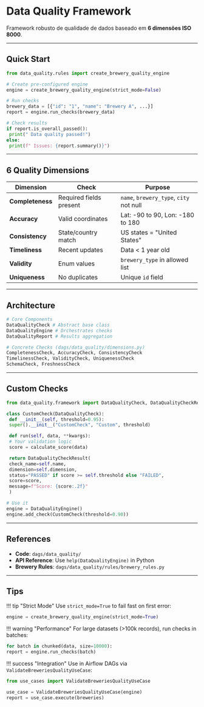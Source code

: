 # Data Quality Framework

Framework robusto de qualidade de dados baseado em **6 dimensões ISO 8000**.

---

## Quick Start

```python
from data_quality.rules import create_brewery_quality_engine

# Create pre-configured engine
engine = create_brewery_quality_engine(strict_mode=False)

# Run checks
brewery_data = [{"id": "1", "name": "Brewery A", ...}]
report = engine.run_checks(brewery_data)

# Check results
if report.is_overall_passed():
 print(" Data quality passed!")
else:
 print(f" Issues: {report.summary()}")
```

---

## 6 Quality Dimensions

| Dimension | Check | Purpose |
|-----------|-------|---------|
| **Completeness** | Required fields present | `name`, `brewery_type`, `city` not null |
| **Accuracy** | Valid coordinates | Lat: -90 to 90, Lon: -180 to 180 |
| **Consistency** | State/country match | US states = "United States" |
| **Timeliness** | Recent updates | Data < 1 year old |
| **Validity** | Enum values | `brewery_type` in allowed list |
| **Uniqueness** | No duplicates | Unique `id` field |

---

## Architecture

```python
# Core Components
DataQualityCheck # Abstract base class
DataQualityEngine # Orchestrates checks
DataQualityReport # Results aggregation

# Concrete Checks (dags/data_quality/dimensions.py)
CompletenessCheck, AccuracyCheck, ConsistencyCheck
TimelinessCheck, ValidityCheck, UniquenessCheck
SchemaCheck, FreshnessCheck
```

---

## Custom Checks

```python
from data_quality.framework import DataQualityCheck, DataQualityCheckResult

class CustomCheck(DataQualityCheck):
 def __init__(self, threshold=0.95):
 super().__init__("CustomCheck", "Custom", threshold)

 def run(self, data, **kwargs):
 # Your validation logic
 score = calculate_score(data)

 return DataQualityCheckResult(
 check_name=self.name,
 dimension=self.dimension,
 status="PASSED" if score >= self.threshold else "FAILED",
 score=score,
 message=f"Score: {score:.2f}"
 )

# Use it
engine = DataQualityEngine()
engine.add_check(CustomCheck(threshold=0.90))
```

---

## References

- **Code**: `dags/data_quality/`
- **API Reference**: Use `help(DataQualityEngine)` in Python
- **Brewery Rules**: `dags/data_quality/rules/brewery_rules.py`

---

## Tips

!!! tip "Strict Mode"
 Use `strict_mode=True` to fail fast on first error:
 ```python
 engine = create_brewery_quality_engine(strict_mode=True)
 ```

!!! warning "Performance"
 For large datasets (>100k records), run checks in batches:
 ```python
 for batch in chunked(data, size=10000):
 report = engine.run_checks(batch)
 ```

!!! success "Integration"
 Use in Airflow DAGs via `ValidateBreweriesQualityUseCase`:
 ```python
 from use_cases import ValidateBreweriesQualityUseCase

 use_case = ValidateBreweriesQualityUseCase(engine)
 report = use_case.execute(breweries)
 ```

